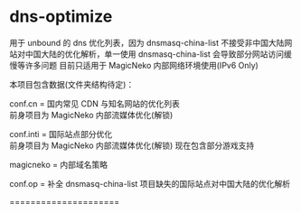 dns-optimize
=====================

用于 unbound 的 dns 优化列表，因为 dnsmasq-china-list 不接受非中国大陆网站对中国大陆的优化解析，单一使用 dnsmasq-china-list 会导致部分网站访问缓慢等许多问题
目前只适用于 MagicNeko 内部网络环境使用(IPv6 Only)

本项目包含数据(文件夹结构待定)：

conf.cn = 国内常见 CDN 与知名网站的优化列表  
前身项目为 MagicNeko 内部流媒体优化(解锁)

conf.inti = 国际站点部分优化   
前身项目为 MagicNeko 内部流媒体优化(解锁)
现在包含部分游戏支持

magicneko = 内部域名策略

conf.op = 补全 dnsmasq-china-list 项目缺失的国际站点对中国大陆的优化解析

=====================

